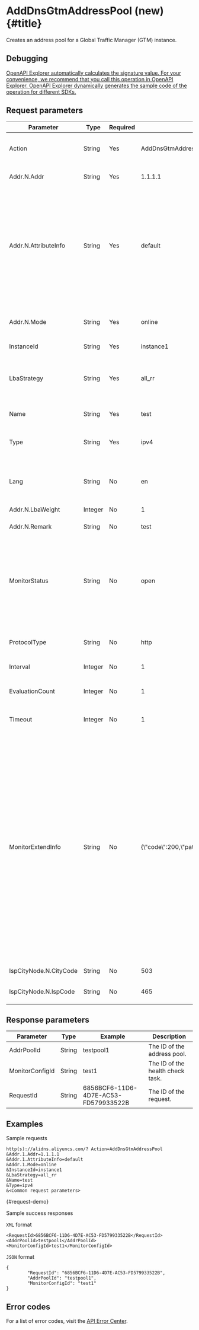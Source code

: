 AddDnsGtmAddressPool (new) {#title}
===================================

Creates an address pool for a Global Traffic Manager (GTM) instance.

Debugging 
------------------------------

[OpenAPI Explorer automatically calculates the signature value. For your convenience, we recommend that you call this operation in OpenAPI Explorer. OpenAPI Explorer dynamically generates the sample code of the operation for different SDKs.](https://api.aliyun.com/#product=Alidns&api=AddDnsGtmAddressPool&type=RPC&version=2015-01-09)

Request parameters 
---------------------------------------



|       Parameter        |  Type   | Required |                                   Example                                   |                                                                                                                                                                                                                                                                                                                                                                                                                                                                                                                                                                                                                                                                                                                                                                                                       Description                                                                                                                                                                                                                                                                                                                                                                                                                                                                                                                                                                                                                                                                                                                                                                                                        |
|------------------------|---------|----------|-----------------------------------------------------------------------------|--------------------------------------------------------------------------------------------------------------------------------------------------------------------------------------------------------------------------------------------------------------------------------------------------------------------------------------------------------------------------------------------------------------------------------------------------------------------------------------------------------------------------------------------------------------------------------------------------------------------------------------------------------------------------------------------------------------------------------------------------------------------------------------------------------------------------------------------------------------------------------------------------------------------------------------------------------------------------------------------------------------------------------------------------------------------------------------------------------------------------------------------------------------------------------------------------------------------------------------------------------------------------------------------------------------------------------------------------------------------------------------------------------------------------------------------------------------------------------------------------------------------------------------------------------------------------------------------------------------------------|
| Action                 | String  | Yes      | AddDnsGtmAddressPool                                                        | The operation that you want to perform. Set the value to AddDnsGtmAddressPool.                                                                                                                                                                                                                                                                                                                                                                                                                                                                                                                                                                                                                                                                                                                                                                                                                                                                                                                                                                                                                                                                                                                                                                                                                                                                                                                                                                                                                                                                                                                                           |
| Addr.N.Addr            | String  | Yes      | 1.1.1.1                                                                     | The address that you want to add to the address pool.                                                                                                                                                                                                                                                                                                                                                                                                                                                                                                                                                                                                                                                                                                                                                                                                                                                                                                                                                                                                                                                                                                                                                                                                                                                                                                                                                                                                                                                                                                                                                                    |
| Addr.N.AttributeInfo   | String  | Yes      | default                                                                     | The source region of the address, in JSON-formatted string. * LineCode: The line code of the source region of the address.   * lineCodeRectifyType: The rectification type of the line code. Default value: AUTO. Valid values:  * NO_NEED: no need for rectification   * RECTIFIED: rectified   * AUTO: automatic rectification                                                                                                                                                                                                                                                                                                                                                                                                                                                                                                                                                                                                                                                                                                                                                                                                                                                                                                                                                                                                                                                 |
| Addr.N.Mode            | String  | Yes      | online                                                                      | The type of the address. Valid values: * SMART: smart return   * ONLINE: always online   * OFFLINE: always offline                                                                                                                                                                                                                                                                                                                                                                                                                                                                                                                                                                                                                                                                                                                                                                                                                                                                                                                                                                                                                                                                                                                                                                                                                                                                                                                                                                   |
| InstanceId             | String  | Yes      | instance1                                                                   | The ID of the instance.                                                                                                                                                                                                                                                                                                                                                                                                                                                                                                                                                                                                                                                                                                                                                                                                                                                                                                                                                                                                                                                                                                                                                                                                                                                                                                                                                                                                                                                                                                                                                                                                  |
| LbaStrategy            | String  | Yes      | all_rr                                                                      | The load balancing policy of the address pool. Valid values: * ALL_RR: returns all addresses.   * RATIO: returns addresses by weight.                                                                                                                                                                                                                                                                                                                                                                                                                                                                                                                                                                                                                                                                                                                                                                                                                                                                                                                                                                                                                                                                                                                                                                                                                                                                                                                                                                                 |
| Name                   | String  | Yes      | test                                                                        | The name of the address pool.                                                                                                                                                                                                                                                                                                                                                                                                                                                                                                                                                                                                                                                                                                                                                                                                                                                                                                                                                                                                                                                                                                                                                                                                                                                                                                                                                                                                                                                                                                                                                                                            |
| Type                   | String  | Yes      | ipv4                                                                        | The type of the address pool. Valid values: * IPV4: IPv4 address   * IPV6: IPv6 address   * DOMAIN: domain name                                                                                                                                                                                                                                                                                                                                                                                                                                                                                                                                                                                                                                                                                                                                                                                                                                                                                                                                                                                                                                                                                                                                                                                                                                                                                                                                                                      |
| Lang                   | String  | No       | en                                                                          | The language to return some response parameters. Default value: en. Valid values: en, zh, and ja.                                                                                                                                                                                                                                                                                                                                                                                                                                                                                                                                                                                                                                                                                                                                                                                                                                                                                                                                                                                                                                                                                                                                                                                                                                                                                                                                                                                                                                                                                                                        |
| Addr.N.LbaWeight       | Integer | No       | 1                                                                           | The weight of the address.                                                                                                                                                                                                                                                                                                                                                                                                                                                                                                                                                                                                                                                                                                                                                                                                                                                                                                                                                                                                                                                                                                                                                                                                                                                                                                                                                                                                                                                                                                                                                                                               |
| Addr.N.Remark          | String  | No       | test                                                                        | The description of the address.                                                                                                                                                                                                                                                                                                                                                                                                                                                                                                                                                                                                                                                                                                                                                                                                                                                                                                                                                                                                                                                                                                                                                                                                                                                                                                                                                                                                                                                                                                                                                                                          |
| MonitorStatus          | String  | No       | open                                                                        | Specifies whether to enable the health check feature. The system validates the health check configurations if this parameter is set to OPEN. Otherwise, the configurations are discarded. Default value: CLOSE. Valid values: * OPEN: enable   * CLOSE: disable                                                                                                                                                                                                                                                                                                                                                                                                                                                                                                                                                                                                                                                                                                                                                                                                                                                                                                                                                                                                                                                                                                                                                                                                                                                       |
| ProtocolType           | String  | No       | http                                                                        | The health check protocol. Valid values: * HTTP   * HTTPS   * PING   * TCP                                                                                                                                                                                                                                                                                                                                                                                                                                                                                                                                                                                                                                                                                                                                                                                                                                                                                                                                                                                                                                                                                                                                                                                                                                                                                                                                                                          |
| Interval               | Integer | No       | 1                                                                           | The health check interval. Unit: seconds.                                                                                                                                                                                                                                                                                                                                                                                                                                                                                                                                                                                                                                                                                                                                                                                                                                                                                                                                                                                                                                                                                                                                                                                                                                                                                                                                                                                                                                                                                                                                                                                |
| EvaluationCount        | Integer | No       | 1                                                                           | The number of consecutive times of failed health check attempts.                                                                                                                                                                                                                                                                                                                                                                                                                                                                                                                                                                                                                                                                                                                                                                                                                                                                                                                                                                                                                                                                                                                                                                                                                                                                                                                                                                                                                                                                                                                                                         |
| Timeout                | Integer | No       | 1                                                                           | The period of health check timeout. Unit: milliseconds.                                                                                                                                                                                                                                                                                                                                                                                                                                                                                                                                                                                                                                                                                                                                                                                                                                                                                                                                                                                                                                                                                                                                                                                                                                                                                                                                                                                                                                                                                                                                                                  |
| MonitorExtendInfo      | String  | No       | {\\"code\\":200,\\"path\\":\\"\\\\index.htm\\",\\"host\\":\\"aliyun.com\\"} | The extended information: * HTTP(S)： * port：检查端口   * host：Host设置   * path：URL路径   * code：返回码大于   * failureRate：失败率   * sni：是否开启sni，仅在HTTPS协议时使用。 * true-开启   * 其他-未开启     * nodeType：地址池类型为DOMAIN时，健康检查监控节点类型： * IPV4   * IPV6       * PING： * failureRate：失败率   * packetNum：ping包数   * packetLossRate：ping丢包率   * nodeType：地址池类型为DOMAIN时，健康检查监控节点类型： * IPV4   * IPV6       * TCP： * port：检查端口   * failureRate：失败率   * nodeType：地址池类型为DOMAIN时，健康检查监控节点类型： * IPV4   * IPV6        |
| IspCityNode.N.CityCode | String  | No       | 503                                                                         | The code of the city node to monitor.                                                                                                                                                                                                                                                                                                                                                                                                                                                                                                                                                                                                                                                                                                                                                                                                                                                                                                                                                                                                                                                                                                                                                                                                                                                                                                                                                                                                                                                                                                                                                                                    |
| IspCityNode.N.IspCode  | String  | No       | 465                                                                         | The code of the Internet provider service (ISP) node to monitor.                                                                                                                                                                                                                                                                                                                                                                                                                                                                                                                                                                                                                                                                                                                                                                                                                                                                                                                                                                                                                                                                                                                                                                                                                                                                                                                                                                                                                                                                                                                                                         |



Response parameters 
----------------------------------------



|    Parameter    |  Type  |               Example                |           Description            |
|-----------------|--------|--------------------------------------|----------------------------------|
| AddrPoolId      | String | testpool1                            | The ID of the address pool.      |
| MonitorConfigId | String | test1                                | The ID of the health check task. |
| RequestId       | String | 6856BCF6-11D6-4D7E-AC53-FD579933522B | The ID of the request.           |



Examples 
-----------------------------

Sample requests

    http(s)://alidns.aliyuncs.com/? Action=AddDnsGtmAddressPool
    &Addr.1.Addr=1.1.1.1
    &Addr.1.AttributeInfo=default
    &Addr.1.Mode=online
    &InstanceId=instance1
    &LbaStrategy=all_rr
    &Name=test
    &Type=ipv4
    &<Common request parameters>

{#request-demo}

Sample success responses

`XML` format

    <RequestId>6856BCF6-11D6-4D7E-AC53-FD579933522B</RequestId>
    <AddrPoolId>testpool1</AddrPoolId>
    <MonitorConfigId>test1</MonitorConfigId>



`JSON` format

    {
            "RequestId": "6856BCF6-11D6-4D7E-AC53-FD579933522B",
            "AddrPoolId": "testpool1",
            "MonitorConfigId": "test1"
    }



Error codes 
--------------------------------

For a list of error codes, visit the [API Error Center](https://error-center.alibabacloud.com/status/product/Alidns).
